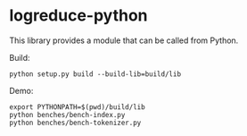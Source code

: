 logreduce-python
================

This library provides a module that can be called from Python.

Build:

```ShellSession
python setup.py build --build-lib=build/lib
```

Demo:

```ShellSession
export PYTHONPATH=$(pwd)/build/lib
python benches/bench-index.py
python benches/bench-tokenizer.py
```
